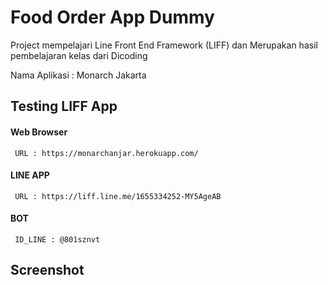 # Food Order App Dummy

Project mempelajari Line Front End Framework (LIFF) dan Merupakan hasil pembelajaran kelas dari Dicoding

Nama Aplikasi : Monarch Jakarta

## Testing LIFF App
#### __Web Browser__
     URL : https://monarchanjar.herokuapp.com/ 

#### __LINE APP__
     URL : https://liff.line.me/1655334252-MY5AgeAB

#### __BOT__
     ID_LINE : @801sznvt

## Screenshot

